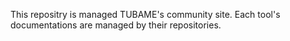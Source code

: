 This repositry is managed TUBAME's community site.
Each tool's documentations are managed by their repositories.

